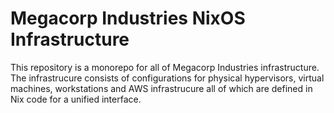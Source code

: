 # Megacorp Industries NixOS Infrastructure
This repository is a monorepo for all of Megacorp Industries infrastructure. The infrastrucure consists of configurations for physical hypervisors, virtual machines, workstations and AWS infrastrucure all of which are defined in Nix code for a unified interface.
